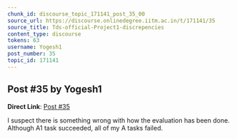```yaml
---
chunk_id: discourse_topic_171141_post_35_00
source_url: https://discourse.onlinedegree.iitm.ac.in/t/171141/35
source_title: Tds-official-Project1-discrepencies
content_type: discourse
tokens: 63
username: Yogesh1
post_number: 35
topic_id: 171141
---
```


## Post #35 by Yogesh1

**Direct Link**: [Post #35](https://discourse.onlinedegree.iitm.ac.in/t/171141/35)

I suspect there is something wrong with how the evaluation has been done. Although A1 task succeeded, all of my A tasks failed.

